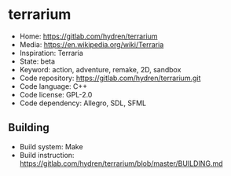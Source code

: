# terrarium

- Home: https://gitlab.com/hydren/terrarium
- Media: https://en.wikipedia.org/wiki/Terraria
- Inspiration: Terraria
- State: beta
- Keyword: action, adventure, remake, 2D, sandbox
- Code repository: https://gitlab.com/hydren/terrarium.git
- Code language: C++
- Code license: GPL-2.0
- Code dependency: Allegro, SDL, SFML

## Building

- Build system: Make
- Build instruction: https://gitlab.com/hydren/terrarium/blob/master/BUILDING.md
